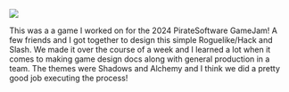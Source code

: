 

<p>
  <img src="gamejamimage1.jpg">
  <p>This was a a game I worked on for the 2024 PirateSoftware GameJam! A few friends and I got together to design this simple Roguelike/Hack and Slash. We made it over the course of a week and I learned a lot when it comes to making game design docs along with general production in a team. The themes were Shadows and Alchemy and I think we did a pretty good job executing the process!</p>
</p>